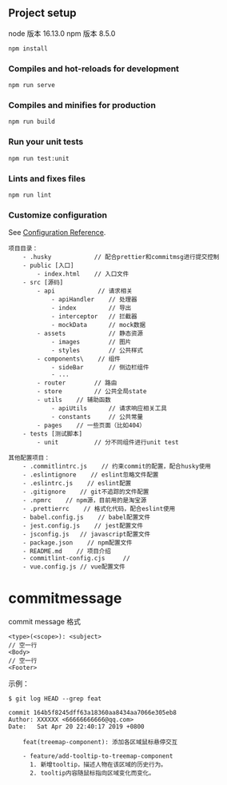 ## Project setup

node 版本 16.13.0
npm  版本 8.5.0

```
npm install
```

### Compiles and hot-reloads for development
```
npm run serve
```

### Compiles and minifies for production
```
npm run build
```

### Run your unit tests
```
npm run test:unit
```

### Lints and fixes files
```
npm run lint
```

### Customize configuration
See [Configuration Reference](https://cli.vuejs.org/config/).


```
项目目录：
    - .husky            // 配合prettier和commitmsg进行提交控制
    - public [入口]
        - index.html    // 入口文件
    - src [源码]
        - api            // 请求相关
            - apiHandler    // 处理器
            - index         // 导出
            - interceptor   // 拦截器
            - mockData      // mock数据
        - assets            // 静态资源
            - images        // 图片
            - styles        // 公共样式
        - components\    // 组件
            - sideBar       // 侧边栏组件
            - ...
        - router        // 路由
        - store         // 公共全局state
        - utils    // 辅助函数
            - apiUtils      // 请求响应相关工具
            - constants     // 公共常量
        - pages    // 一些页面（比如404）
    - tests [测试脚本]
        - unit          // 分不同组件进行unit test     

其他配置项目：
    - .commitlintrc.js    // 约束commit的配置，配合husky使用
    - .eslintignore    // eslint忽略文件配置
    - .eslintrc.js    // eslint配置
    - .gitignore    // git不追踪的文件配置
    - .npmrc    // npm源，目前用的是淘宝源
    - .prettierrc    // 格式化代码，配合eslint使用
    - babel.config.js    // babel配置文件
    - jest.config.js    // jest配置文件
    - jsconfig.js   // javascript配置文件
    - package.json    // npm配置文件
    - README.md    // 项目介绍
    - commitlint-config.cjs     //
    - vue.config.js // vue配置文件
```


# commitmessage

commit message 格式
```
<type>(<scope>): <subject>
// 空一行
<Body>
// 空一行
<Footer>
```

示例：

```
$ git log HEAD --grep feat

commit 164b5f8245dff63a18360aa8434aa7066e305eb8
Author: XXXXXX <66666666666@qq.com>
Date:   Sat Apr 20 22:40:17 2019 +0800

    feat(treemap-component): 添加各区域鼠标悬停交互 
    
    - feature/add-tooltip-to-treemap-component
      1. 新增tooltip，描述人物在该区域的历史行为。 
      2. tooltip内容随鼠标指向区域变化而变化。

```
